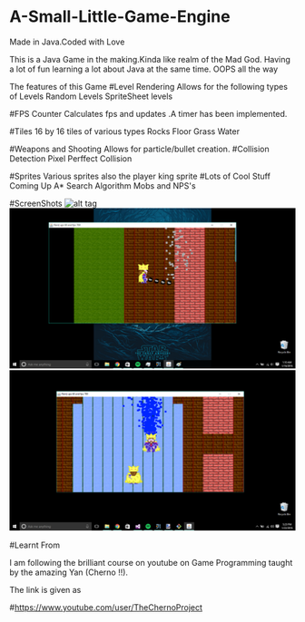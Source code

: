 # A-Small-Little-Game-Engine
Made in Java.Coded with Love

This is a Java Game in the making.Kinda like realm of the Mad God. Having a lot of fun learning a lot about Java at the same time.
OOPS all the way

The features of this Game
#Level Rendering
Allows for the following types of Levels
Random Levels
SpriteSheet levels

#FPS Counter
Calculates fps and updates .A timer has been implemented.

#Tiles
16 by 16 tiles of various types
Rocks
Floor
Grass
Water

#Weapons and Shooting
Allows for particle/bullet creation.
#Collision Detection
Pixel Perffect Collision

#Sprites
Various sprites also the player king sprite
#Lots of Cool Stuff Coming Up
A* Search Algorithm
Mobs and NPS's

#ScreenShots
![alt tag](https://raw.github.com/karanchahal/A-Small-Little-Game/master/Screenshots/one.png)
![alt tag](Screenshots/two.png)
![alt tag](Screenshots/three.png)


#Learnt From

I am following the brilliant course on youtube on Game Programming taught by the amazing Yan (Cherno !!).

The link is given as

#https://www.youtube.com/user/TheChernoProject
